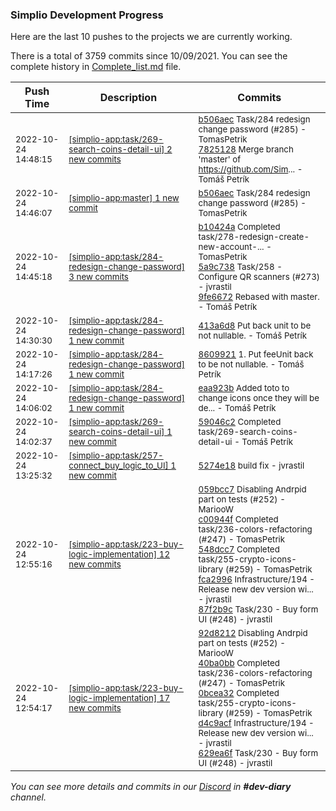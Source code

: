 
### Simplio Development Progress

Here are the last 10 pushes to the projects we are currently working.

There is a total of 3759 commits since 10/09/2021. You can see the complete history in
 [Complete_list.md](Complete_list.md) file.

| Push Time | Description | Commits |
| --- | --- | --- |
| <sub>2022-10-24 14:48:15</sub> | <sub>[[simplio-app:task/269\-search\-coins\-detail\-ui] 2 new commits](https://github.com/SimplioOfficial/simplio-app/compare/59046c2a6d2a...78251282c0ae)</sub> | <sub>[b506aec](https://github.com/SimplioOfficial/simplio-app/commit/b506aec0817052c11fc87af5687f0e62f0e3641e) Task/284 redesign change password (#285) - TomasPetrik<br>[7825128](https://github.com/SimplioOfficial/simplio-app/commit/78251282c0ae081d920dc0b1acbbf69b444088e4) Merge branch 'master' of https://github.com/Sim... - Tomáš Petrík</sub> |
| <sub>2022-10-24 14:46:07</sub> | <sub>[[simplio-app:master] 1 new commit](https://github.com/SimplioOfficial/simplio-app/commit/b506aec0817052c11fc87af5687f0e62f0e3641e)</sub> | <sub>[b506aec](https://github.com/SimplioOfficial/simplio-app/commit/b506aec0817052c11fc87af5687f0e62f0e3641e) Task/284 redesign change password (#285) - TomasPetrik</sub> |
| <sub>2022-10-24 14:45:18</sub> | <sub>[[simplio-app:task/284\-redesign\-change\-password] 3 new commits](https://github.com/SimplioOfficial/simplio-app/compare/413a6d8f1be8...9fe66729f6fb)</sub> | <sub>[b10424a](https://github.com/SimplioOfficial/simplio-app/commit/b10424a656d2233886abb8ef3102108844ed506d) Completed task/278-redesign-create-new-account-... - TomasPetrik<br>[5a9c738](https://github.com/SimplioOfficial/simplio-app/commit/5a9c73823a3bebe927f53d13332a42a0d6c92364) Task/258 - Configure QR scanners (#273) - jvrastil<br>[9fe6672](https://github.com/SimplioOfficial/simplio-app/commit/9fe66729f6fbbfd6ba4d808901011f1a18812cca) Rebased with master. - Tomáš Petrík</sub> |
| <sub>2022-10-24 14:30:30</sub> | <sub>[[simplio-app:task/284\-redesign\-change\-password] 1 new commit](https://github.com/SimplioOfficial/simplio-app/commit/413a6d8f1be89e0df9e222ee63877834fb407b47)</sub> | <sub>[413a6d8](https://github.com/SimplioOfficial/simplio-app/commit/413a6d8f1be89e0df9e222ee63877834fb407b47) Put back unit to be not nullable. - Tomáš Petrík</sub> |
| <sub>2022-10-24 14:17:26</sub> | <sub>[[simplio-app:task/284\-redesign\-change\-password] 1 new commit](https://github.com/SimplioOfficial/simplio-app/commit/860992184a4edfeb28fe62a2a27b765af9227ac2)</sub> | <sub>[8609921](https://github.com/SimplioOfficial/simplio-app/commit/860992184a4edfeb28fe62a2a27b765af9227ac2) 1. Put feeUnit back to be not nullable. - Tomáš Petrík</sub> |
| <sub>2022-10-24 14:06:02</sub> | <sub>[[simplio-app:task/284\-redesign\-change\-password] 1 new commit](https://github.com/SimplioOfficial/simplio-app/commit/eaa923b975f9cf14d2dec632fe97fd026207d2ff)</sub> | <sub>[eaa923b](https://github.com/SimplioOfficial/simplio-app/commit/eaa923b975f9cf14d2dec632fe97fd026207d2ff) Added toto to change icons once they will be de... - Tomáš Petrík</sub> |
| <sub>2022-10-24 14:02:37</sub> | <sub>[[simplio-app:task/269\-search\-coins\-detail\-ui] 1 new commit](https://github.com/SimplioOfficial/simplio-app/commit/59046c2a6d2adf02fdde32e99ba2059b2ef24e60)</sub> | <sub>[59046c2](https://github.com/SimplioOfficial/simplio-app/commit/59046c2a6d2adf02fdde32e99ba2059b2ef24e60) Completed task/269-search-coins-detail-ui - Tomáš Petrík</sub> |
| <sub>2022-10-24 13:25:32</sub> | <sub>[[simplio-app:task/257\-connect\_buy\_logic\_to\_UI] 1 new commit](https://github.com/SimplioOfficial/simplio-app/commit/5274e187908efaa6692519f8ed98c651cb97bbe5)</sub> | <sub>[5274e18](https://github.com/SimplioOfficial/simplio-app/commit/5274e187908efaa6692519f8ed98c651cb97bbe5) build fix - jvrastil</sub> |
| <sub>2022-10-24 12:55:16</sub> | <sub>[[simplio-app:task/223\-buy\-logic\-implementation] 12 new commits](https://github.com/SimplioOfficial/simplio-app/compare/66659ffa7796...5ede526fb089)</sub> | <sub>[059bcc7](https://github.com/SimplioOfficial/simplio-app/commit/059bcc79d0a95d2a569f1723dab3892eb978b894) Disabling Andrpid part on tests (#252) - MariooW<br>[c00944f](https://github.com/SimplioOfficial/simplio-app/commit/c00944f34fdfefb97d538739a4fbefaaea8a18cc) Completed task/236-colors-refactoring (#247) - TomasPetrik<br>[548dcc7](https://github.com/SimplioOfficial/simplio-app/commit/548dcc73ff296c9d2ea0be8b32e3835dbf516528) Completed task/255-crypto-icons-library (#259) - TomasPetrik<br>[fca2996](https://github.com/SimplioOfficial/simplio-app/commit/fca2996cf32cb49660d08562a35546606a91eb95) Infrastructure/194 - Release new dev version wi... - jvrastil<br>[87f2b9c](https://github.com/SimplioOfficial/simplio-app/commit/87f2b9c143a150f3e4bd4ad8f5c0f0e664a06afe) Task/230 - Buy form UI (#248) - jvrastil</sub> |
| <sub>2022-10-24 12:54:17</sub> | <sub>[[simplio-app:task/223\-buy\-logic\-implementation] 17 new commits](https://github.com/SimplioOfficial/simplio-app/compare/9d9ae2f88844...66659ffa7796)</sub> | <sub>[92d8212](https://github.com/SimplioOfficial/simplio-app/commit/92d82129b82a56fd449d94dceec32f89e4eafd55) Disabling Andrpid part on tests (#252) - MariooW<br>[40ba0bb](https://github.com/SimplioOfficial/simplio-app/commit/40ba0bbd71f7108623bc4f8ac975b2f285d06b4f) Completed task/236-colors-refactoring (#247) - TomasPetrik<br>[0bcea32](https://github.com/SimplioOfficial/simplio-app/commit/0bcea32eaa0f9afaf315e93319fa7276221683ec) Completed task/255-crypto-icons-library (#259) - TomasPetrik<br>[d4c9acf](https://github.com/SimplioOfficial/simplio-app/commit/d4c9acf67190ab0269daf93fd3882dbfeefddf7d) Infrastructure/194 - Release new dev version wi... - jvrastil<br>[629ea6f](https://github.com/SimplioOfficial/simplio-app/commit/629ea6fe62ed265fa2f435d88fb14f0dfaf9dcd8) Task/230 - Buy form UI (#248) - jvrastil</sub> |

_You can see more details and commits in our [Discord](https://discord.gg/aKhjuwZmdP) in **#dev-diary** channel._
